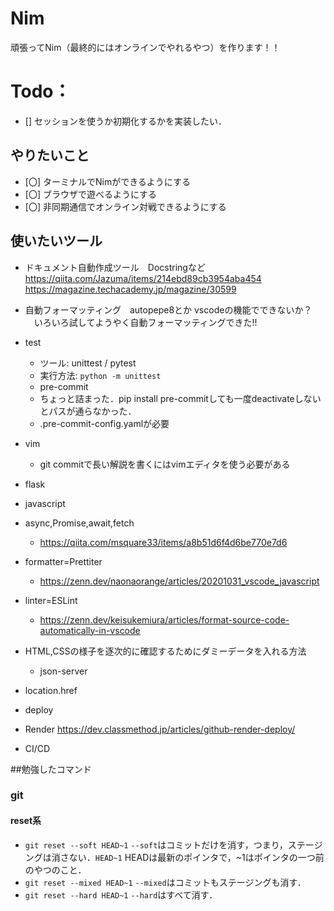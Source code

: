 # Nim
頑張ってNim（最終的にはオンラインでやれるやつ）を作ります！！
# Todo：
 - [] セッションを使うか初期化するかを実装したい．
 
## やりたいこと

- [〇] ターミナルでNimができるようにする
- [〇] ブラウザで遊べるようにする
- [〇] 非同期通信でオンライン対戦できるようにする

## 使いたいツール

- ドキュメント自動作成ツール　Docstringなど
https://qiita.com/Jazuma/items/214ebd89cb3954aba454
https://magazine.techacademy.jp/magazine/30599

- 自動フォーマッティング　autopepe8とか
 vscodeの機能でできないか？
　いろいろ試してようやく自動フォーマッティングできた!!

- test
    - ツール: unittest / pytest  
    - 実行方法: `python -m unittest`  
    - pre-commit 
     - ちょっと詰まった．pip install pre-commitしても一度deactivateしないとパスが通らなかった．
     - .pre-commit-config.yamlが必要

- vim
   - git commitで長い解説を書くにはvimエディタを使う必要がある
 
- flask 

- javascript
 - async,Promise,await,fetch
   - https://qiita.com/msquare33/items/a8b51d6f4d6be770e7d6
 - formatter=Prettiter
   - https://zenn.dev/naonaorange/articles/20201031_vscode_javascript
 - linter=ESLint
   - https://zenn.dev/keisukemiura/articles/format-source-code-automatically-in-vscode
 - HTML,CSSの様子を逐次的に確認するためにダミーデータを入れる方法
   - json-server
 - location.href

- deploy
 - Render https://dev.classmethod.jp/articles/github-render-deploy/
- CI/CD

##勉強したコマンド
### git
 #### reset系
 - ```git reset --soft HEAD~1``` `--soft`はコミットだけを消す，つまり，ステージングは消さない．`HEAD~1` HEADは最新のポインタで，~1はポインタの一つ前のやつのこと．
 - ```git reset --mixed HEAD~1``` `--mixed`はコミットもステージングも消す．
 - ```git reset --hard HEAD~1``` `--hard`はすべて消す．
 